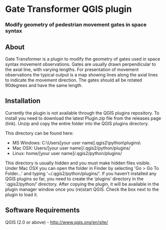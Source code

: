 # Gate Transformer QGIS plugin
### Modify geometry of pedestrian movement gates in space syntax

## About
Gate Transformer is a plugin to modify the geometry of gates used in space syntax movement observations.
Gates are usually drawn perpendicular to the axial line, with varying lengths. For presentation of movement observations the typical output is a map showing lines along the axial lines to indicate the movement direction. The gates should all be rotated 90degrees and have the same length.

## Installation
Currently the plugin is not available through the QGIS plugins repository. To install you
need to download the latest Plugin.zip file from the releases page (link). Unzip and copy
the entire folder into the QGIS plugins directory.

This directory can be found here:
* MS Windows: C:\Users\[your user name]\.qgis2\python\plugins\
* Mac OSX: Users/[your user name]/.qgis2/python/plugins/
* Linux: home/[your user name]/.qgis2/python/plugins/

This directory is usually hidden and you must make hidden files visible.
Under Mac OSX you can open the folder in Finder by selecting 'Go > Go To Folder...' and
typing '~/.qgis2/python/plugins/'. If you haven’t installed any QGIS plugins so far, you need to create the ‘plugins’ directory in
the ‘.qgis2/python/’ directory. After copying the plugin, it will be available in the plugin manager window once you (re)start
QGIS. Check the box next to the plugin to load it.

## Software Requirements
QGIS (2.0 or above) - http://www.qgis.org/en/site/
